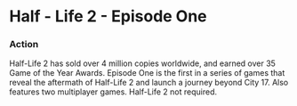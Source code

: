 # Half - Life 2 - Episode One

### Action

Half-Life 2 has sold over 4 million copies worldwide, and earned over 35 Game of the Year Awards. Episode One is the first in a series of games that reveal the aftermath of Half-Life 2 and launch a journey beyond City 17. Also features two multiplayer games. Half-Life 2 not required.